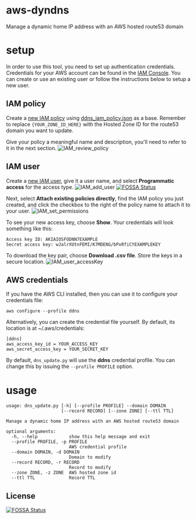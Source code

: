 aws-dyndns
=====

Manage a dynamic home IP address with an AWS hosted route53 domain

# setup

In order to use this tool, you need to set up authentication credentials. Credentials for your AWS account can be found in the [IAM Console](https://console.aws.amazon.com/iam/home). You can create or use an existing user or follow the instructions below to setup a new user.

## IAM policy
Create a [new IAM policy](https://console.aws.amazon.com/iam/home#/policies$new?step=edit) using [ddns_iam_policy.json](ddns_iam_policy.json) as a base. Remember to replace `{YOUR_ZONE_ID_HERE}` with the Hosted Zone ID for the route53 domain you want to update.

Give your policy a meaningful name and description, you'll need to refer to it in the next section.
![IAM_review_policy](screenshots/IAM_review_policy.png)

## IAM user
Create a [new IAM user](https://console.aws.amazon.com/iam/home#/users$new?step=details), give it a user name, and select **Programmatic access** for the access type.
![IAM_add_user](screenshots/IAM_add_user.png)
[![FOSSA Status](https://app.fossa.com/api/projects/git%2Bgithub.com%2Frobellegate%2Faws-dyndns.svg?type=shield)](https://app.fossa.com/projects/git%2Bgithub.com%2Frobellegate%2Faws-dyndns?ref=badge_shield)

Next, select **Attach existing policies directly**, find the IAM policy you just created, and click the checkbox to the right of the policy name to attach it to your user.
![IAM_set_permissions](screenshots/IAM_set_permissions.png)

To see your new access key, choose **Show**. Your credentials will look something like this:

    Access key ID: AKIAIOSFODNN7EXAMPLE
    Secret access key: wJalrXUtnFEMI/K7MDENG/bPxRfiCYEXAMPLEKEY

To download the key pair, choose **Download .csv file**. Store the keys in a secure location.
![IAM_user_accessKey](screenshots/IAM_user_accessKey.png)

## AWS credentials
If you have the AWS CLI installed, then you can use it to configure your credentials file:

    aws configure --profile ddns
Alternatively, you can create the credential file yourself. By default, its location is at ~/.aws/credentials:

    [ddns]
    aws_access_key_id = YOUR_ACCESS_KEY
    aws_secret_access_key = YOUR_SECRET_KEY

By default, `dns_update.py` will use the **ddns** credential profile. You can change this by issuing the `--profile PROFILE` option.

# usage
```
usage: dns_update.py [-h] [--profile PROFILE] --domain DOMAIN
                     [--record RECORD] [--zone ZONE] [--ttl TTL]

Manage a dynamic home IP address with an AWS hosted route53 domain

optional arguments:
  -h, --help            show this help message and exit
  --profile PROFILE, -p PROFILE
                        AWS credential profile
  --domain DOMAIN, -d DOMAIN
                        Domain to modify
  --record RECORD, -r RECORD
                        Record to modify
  --zone ZONE, -z ZONE  AWS hosted zone id
  --ttl TTL             Record TTL
```


## License
[![FOSSA Status](https://app.fossa.com/api/projects/git%2Bgithub.com%2Frobellegate%2Faws-dyndns.svg?type=large)](https://app.fossa.com/projects/git%2Bgithub.com%2Frobellegate%2Faws-dyndns?ref=badge_large)